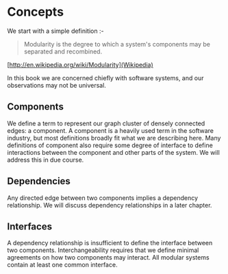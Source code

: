 # Concepts

We start with a simple definition :-

> Modularity is the degree to which a system's components may be
> separated and recombined.

[http://en.wikipedia.org/wiki/Modularity](Wikipedia)

In this book we are concerned chiefly with software systems, and our
observations may not be universal.

## Components

We define a term to represent our graph cluster of densely connected
edges: a component. A component is a heavily used term in the software
industry, but most definitions broadly fit what we are describing
here. Many definitions of component also require some degree of
interface to define interactions between the component and other parts
of the system. We will address this in due course.

## Dependencies

Any directed edge between two components implies a dependency
relationship. We will discuss dependency relationships in a later
chapter.

## Interfaces

A dependency relationship is insufficient to define the interface
between two components. Interchangeability requires that we define
minimal agreements on how two components may interact. All modular
systems contain at least one common interface.
